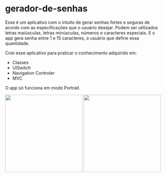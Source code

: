 # gerador-de-senhas

Esse é um aplicativo com o intuito de gerar senhas fortes e seguras de acordo com as especificações que o usuário desejar. Podem ser utilizados letras maiúsculas, letras minúsculas, números e caracteres especiais. E o app gera senha entre 1 e 15 caracteres, o usuário que define essa quantidade.

Criei esse aplicativo para praticar o conhecimento adquirido em:

- Classes
- UISwitch
- Navigation Controler
- MVC

O app só funciona em modo Portrait.

<div>
<img src="https://user-images.githubusercontent.com/93380504/147649516-1bab6109-8bf3-449f-95aa-8d57e46c1e13.png" width="250px" />
<img src="https://user-images.githubusercontent.com/93380504/147650782-65c492d6-20ca-460f-bd55-53dbef947a2c.png" width="250px" />
</div>
